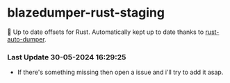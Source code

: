 # blazedumper-rust-staging

🚀 Up to date offsets for Rust. Automatically kept up to date thanks to [rust-auto-dumper](https://github.com/Akandesh/rust-auto-dumper).


### Last Update 30-05-2024 16:29:25
- If there's something missing then open a issue and i'll try to add it asap.